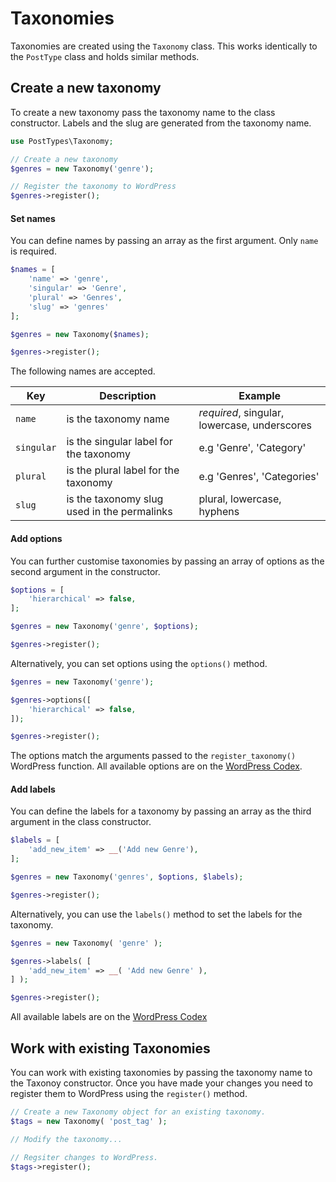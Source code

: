 # Taxonomies

Taxonomies are created using the `Taxonomy` class. This works identically to the `PostType` class and holds similar methods.

## Create a new taxonomy

To create a new taxonomy pass the taxonomy name to the class constructor. Labels and the slug are generated from the taxonomy name.

```php
use PostTypes\Taxonomy;

// Create a new taxonomy
$genres = new Taxonomy('genre');

// Register the taxonomy to WordPress
$genres->register();
```

#### Set names

You can define names by passing an array as the first argument. Only `name` is required.

```php
$names = [
    'name' => 'genre',
    'singular' => 'Genre',
    'plural' => 'Genres',
    'slug' => 'genres'
];

$genres = new Taxonomy($names);

$genres->register();
```

The following names are accepted.

| Key | Description | Example |
| --- | --- | --- |
| `name` | is the taxonomy name | *required*, singular, lowercase, underscores |
| `singular` | is the singular label for the taxonomy | e.g 'Genre', 'Category' |
| `plural` | is the plural label for the taxonomy | e.g 'Genres', 'Categories' |
| `slug` | is the taxonomy slug used in the permalinks | plural, lowercase, hyphens |

#### Add options

You can further customise taxonomies by passing an array of options as the second argument in the constructor.

```php
$options = [
    'hierarchical' => false,
];

$genres = new Taxonomy('genre', $options);

$genres->register();
```

Alternatively, you can set options using the `options()` method.

```php
$genres = new Taxonomy('genre');

$genres->options([
    'hierarchical' => false,
]);

$genres->register();
```

The options match the arguments passed to the `register_taxonomy()` WordPress function. All available options are on the [WordPress Codex](https://codex.wordpress.org/Function_Reference/register_taxonomy#Arguments).

#### Add labels

You can define the labels for a taxonomy by passing an array as the third argument in the class constructor.

```php
$labels = [
    'add_new_item' => __('Add new Genre'),
];

$genres = new Taxonomy('genres', $options, $labels);

$genres->register();
```

Alternatively, you can use the `labels()` method to set the labels for the taxonomy.

```php
$genres = new Taxonomy( 'genre' );

$genres->labels( [
	'add_new_item' => __( 'Add new Genre' ),
] );

$genres->register();
```

All available labels are on the [WordPress Codex](https://codex.wordpress.org/Function_Reference/register_taxonomy)

## Work with existing Taxonomies

You can work with existing taxonomies by passing the taxonomy name to the Taxonoy constructor. Once you have made your changes you need to register them to WordPress using the `register()` method.

```php
// Create a new Taxonomy object for an existing taxonomy.
$tags = new Taxonomy( 'post_tag' );

// Modify the taxonomy...

// Regsiter changes to WordPress.
$tags->register();
```
